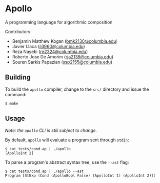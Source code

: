 Apollo
======

A programming language for algorithmic composition

Contributors:

 * Benjamin Matthew Kogan (bmk2130@columbia.edu)
 * Javier Llaca (jl3960@columbia.edu)
 * Reza Nayebi (rn2324@columbia.edu)
 * Roberto Jose De Amorim (rja2139@columbia.edu)
 * Souren Sarkis Papazian (ssp2155@columbia.edu)

Building
--------

To build the `apollo` compiler, change to the `src/` directory and issue the command:

~~~~~~~~~~~~~~~~~~~~~~~~~~~~~~~~~~~~~~~~~~~~~~~~~~~~~~~~~~~~~~~~~~~~~~~~~~~~~~
$ make
~~~~~~~~~~~~~~~~~~~~~~~~~~~~~~~~~~~~~~~~~~~~~~~~~~~~~~~~~~~~~~~~~~~~~~~~~~~~~~

Usage
-----

*Note: the `apollo` CLI is still subject to change.*

By default, `apollo` will evaluate a program sent through `stdin`:

~~~~~~~~~~~~~~~~~~~~~~~~~~~~~~~~~~~~~~~~~~~~~~~~~~~~~~~~~~~~~~~~~~~~~~~~~~~~~~
$ cat tests/cond.ap | ./apollo
[ApolloInt 2]
~~~~~~~~~~~~~~~~~~~~~~~~~~~~~~~~~~~~~~~~~~~~~~~~~~~~~~~~~~~~~~~~~~~~~~~~~~~~~~

To parse a program's abstract syntax tree, use the `--ast` flag:

~~~~~~~~~~~~~~~~~~~~~~~~~~~~~~~~~~~~~~~~~~~~~~~~~~~~~~~~~~~~~~~~~~~~~~~~~~~~~~
$ cat tests/cond.ap | ./apollo --ast
Program [StExp (Cond (ApolloBool False) (ApolloInt 1) (ApolloInt 2))]
~~~~~~~~~~~~~~~~~~~~~~~~~~~~~~~~~~~~~~~~~~~~~~~~~~~~~~~~~~~~~~~~~~~~~~~~~~~~~~

